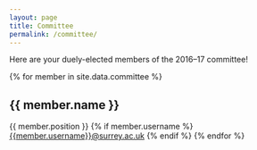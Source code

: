 ```yaml
---
layout: page
title: Committee
permalink: /committee/
---
```


Here are your duely-elected members of the 2016–17 committee!

{% for member in site.data.committee %}
## {{ member.name }}
{{ member.position }}
{% if member.username %}
[{{member.username}}@surrey.ac.uk](mailto:{{member.username}}@surrey.ac.uk)
{% endif %}
{% endfor %}
